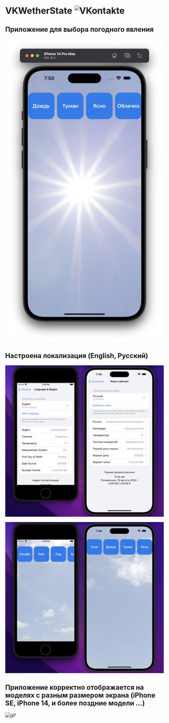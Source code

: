 # VKWetherState  <img src="https://vk.com/favicon.ico" alt="VKontakte" width="25" height="25">
</a>

## Приложение для выбора погодного явления 

![singlephone](Gif/singleiPhone.png)

## Настроена локализация (English, Русский)

![twophone](Gif/TwoiPhones.png)

![appphone](Gif/TwoiPhonesApp.png)

## Приложение корректно отображается на моделях с разным размером экрана (iPhone SE, iPhone 14, и более поздние модели ...)

![gif](Gif/GifPhones.gif)
